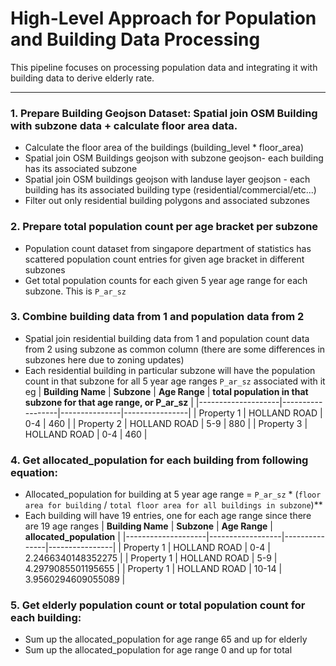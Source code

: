 # High-Level Approach for Population and Building Data Processing

This pipeline focuses on processing population data and integrating it with building data to derive elderly rate.

---

### 1. **Prepare Building Geojson Dataset: Spatial join OSM Building with subzone data + calculate floor area data.**
- Calculate the floor area of the buildings (building_level * floor_area)
- Spatial join OSM Buildings geojson with subzone geojson- each building has its associated subzone
- Spatial join OSM buildings geojson with landuse layer geojson - each building has its associated building type (residential/commercial/etc...)
- Filter out only residential building polygons and associated subzones
### 2. **Prepare total population count per age bracket per subzone**
- Population count dataset from singapore department of statistics has scattered population count entries for given age bracket in different subzones
- Get total population counts for each given 5 year age range for each subzone. This is `P_ar_sz`
### 3. **Combine building data from 1 and population data from 2**
- Spatial join residential building data from 1 and population count data from 2 using subzone as common column (there are some differences in subzones here due to zoning updates)
- Each residential building in particular subzone will have the population count in that subzone for all 5 year age ranges `P_ar_sz` associated with it
eg
| **Building Name** | **Subzone**      | **Age Range** | **total population in that subzone for that age range, or P_ar_sz** |
|--------------------|------------------|---------------|----------------|
| Property 1         | HOLLAND ROAD    | 0-4           | 460            |
| Property 2         | HOLLAND ROAD    | 5-9           | 880            |
| Property 3         | HOLLAND ROAD    | 0-4           | 460            |
### 4. **Get allocated_population for each building from following equation:**
- Allocated_population for building at 5 year age range = `P_ar_sz` * (`floor area for building` / `total floor area for all buildings in subzone`)**
- Each building will have 19 entries, one for each age range since there are 19 age ranges
| **Building Name** | **Subzone**      | **Age Range** | **allocated_population** |
|--------------------|------------------|---------------|----------------|
| Property 1         | HOLLAND ROAD    | 0-4           | 2.2466340148352275            |
| Property 1         | HOLLAND ROAD    | 5-9           | 4.2979085501195655            |
| Property 1         | HOLLAND ROAD    | 10-14           | 3.9560294609055089            |
### 5. **Get elderly population count or total population count for each building:**
- Sum up the allocated_population for age range 65 and up for elderly
- Sum up the allocated_population for age range 0 and up for total
